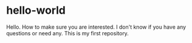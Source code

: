 # hello-world
Hello. How to make sure you are interested.
I don't know if you have any questions or need any.
This is my first repository. 
